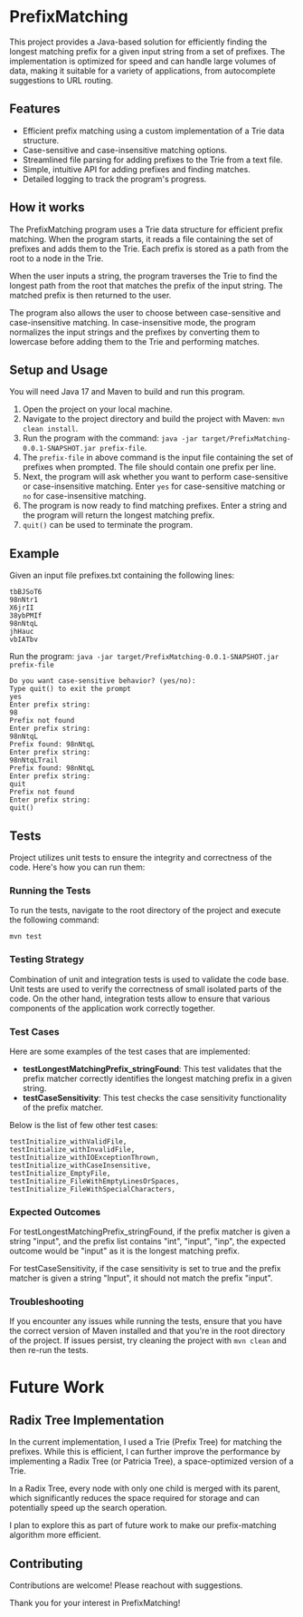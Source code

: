 # PrefixMatching

This project provides a Java-based solution for efficiently finding the longest matching prefix for a given input string from a set of prefixes.
The implementation is optimized for speed and can handle large volumes of data, making it suitable for a variety of applications, from autocomplete suggestions to URL routing.

## Features

- Efficient prefix matching using a custom implementation of a Trie data structure.
- Case-sensitive and case-insensitive matching options.
- Streamlined file parsing for adding prefixes to the Trie from a text file.
- Simple, intuitive API for adding prefixes and finding matches.
- Detailed logging to track the program's progress.

## How it works

The PrefixMatching program uses a Trie data structure for efficient prefix matching. When the program starts, it reads a file containing the set of prefixes and adds them to the Trie. Each prefix is stored as a path from the root to a node in the Trie.

When the user inputs a string, the program traverses the Trie to find the longest path from the root that matches the prefix of the input string. The matched prefix is then returned to the user.

The program also allows the user to choose between case-sensitive and case-insensitive matching. In case-insensitive mode, the program normalizes the input strings and the prefixes by converting them to lowercase before adding them to the Trie and performing matches.

## Setup and Usage

You will need Java 17 and Maven to build and run this program.

1. Open the project on your local machine.
2. Navigate to the project directory and build the project with Maven: `mvn clean install`.
3. Run the program with the command: `java -jar target/PrefixMatching-0.0.1-SNAPSHOT.jar prefix-file`.
4. The `prefix-file` in above command is the input file containing the set of prefixes when prompted. The file should contain one prefix per line.
5. Next, the program will ask whether you want to perform case-sensitive or case-insensitive matching. Enter `yes` for case-sensitive matching or `no` for case-insensitive matching.
6. The program is now ready to find matching prefixes. Enter a string and the program will return the longest matching prefix.
7. `quit()` can be used to terminate the program.

## Example

Given an input file prefixes.txt containing the following lines:
```
tbBJSoT6
98nNtr1
X6jrII
38ybPMIf
98nNtqL
jhHauc
vbIATbv
```

Run the program:
`java -jar target/PrefixMatching-0.0.1-SNAPSHOT.jar prefix-file`

```text
Do you want case-sensitive behavior? (yes/no): 
Type quit() to exit the prompt
yes
Enter prefix string:
98
Prefix not found
Enter prefix string:
98nNtqL
Prefix found: 98nNtqL
Enter prefix string:
98nNtqLTrail
Prefix found: 98nNtqL
Enter prefix string:
quit
Prefix not found
Enter prefix string:
quit()
```

## Tests

Project utilizes unit tests to ensure the integrity and correctness of the code. Here's how you can run them:

### Running the Tests

To run the tests, navigate to the root directory of the project and execute the following command:

```
mvn test
```

### Testing Strategy

Combination of unit and integration tests is used to validate the code base. Unit tests are used to verify the correctness of small isolated parts of the code. On the other hand, integration tests allow to ensure that various components of the application work correctly together.

### Test Cases

Here are some examples of the test cases that are implemented:

- **testLongestMatchingPrefix_stringFound**: This test validates that the prefix matcher correctly identifies the longest matching prefix in a given string.
- **testCaseSensitivity**: This test checks the case sensitivity functionality of the prefix matcher.

Below is the list of few other test cases:
```text
testInitialize_withValidFile,
testInitialize_withInvalidFile,
testInitialize_withIOExceptionThrown,
testInitialize_withCaseInsensitive,
testInitialize_EmptyFile,
testInitialize_FileWithEmptyLinesOrSpaces,
testInitialize_FileWithSpecialCharacters,
```

### Expected Outcomes

For testLongestMatchingPrefix_stringFound, if the prefix matcher is given a string "input", and the prefix list contains "int", "input", "inp", the expected outcome would be "input" as it is the longest matching prefix.

For testCaseSensitivity, if the case sensitivity is set to true and the prefix matcher is given a string "Input", it should not match the prefix "input".

### Troubleshooting

If you encounter any issues while running the tests, ensure that you have the correct version of Maven installed and that you're in the root directory of the project. If issues persist, try cleaning the project with `mvn clean` and then re-run the tests.


# Future Work

## Radix Tree Implementation

In the current implementation, I used a Trie (Prefix Tree) for matching the prefixes. While this is efficient, I can further improve the performance by implementing a Radix Tree (or Patricia Tree), a space-optimized version of a Trie.

In a Radix Tree, every node with only one child is merged with its parent, which significantly reduces the space required for storage and can potentially speed up the search operation.

I plan to explore this as part of future work to make our prefix-matching algorithm more efficient.

## Contributing

Contributions are welcome! Please reachout with suggestions.

Thank you for your interest in PrefixMatching!



